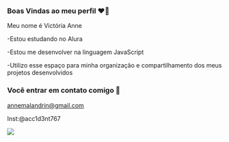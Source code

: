 ### Boas Vindas ao meu perfil ❤️💌

Meu nome é Victória Anne 

-Estou estudando no Alura

-Estou me desenvolver na linguagem JavaScript

-Utilizo esse espaço para minha organização e compartilhamento dos meus projetos desenvolvidos

### Você entrar em contato comigo 📧 

annemalandrin@gmail.com

Inst:@acc1d3nt767


![](https://media1.tenor.com/m/rCW8ceX1utkAAAAC/totoro.gif)
